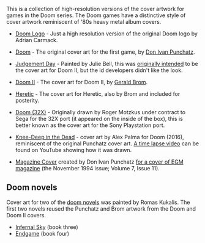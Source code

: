 This is a collection of high-resolution versions of the cover artwork for games
in the Doom series. The Doom games have a distinctive style of cover artwork
reminiscent of '80s heavy metal album covers.

* [Doom Logo](Adrian%20Carmack%20-%20Doom%20Logo.png) - Just a high resolution
  version of the original Doom logo by Adrian Carmack.

* [Doom](Don%20Ivan%20Punchatz%20-%20Doom.png) - The original cover art for the
  first game, by
  [Don Ivan Punchatz](https://doomwiki.org/wiki/Don_Ivan_Punchatz).

* [Judgement Day](Julie%20Bell%20-%20Judgement%20Day.jpg) - Painted by Julie
  Bell, this was
  [originally intended](https://twitter.com/romero/status/543008669583941632)
  to be the cover art for Doom II, but the id developers didn't like the look.

* [Doom II](Gerald%20Brom%20-%20Doom%20II.jpg) - The cover art for Doom II, by
  [Gerald Brom](https://doomwiki.org/wiki/Gerald_Brom).

* [Heretic](Gerald%20Brom%20-%20Heretic.jpg) - The cover art for Heretic, also
  by Brom and included for posterity.

* [Doom (32X)](Roger%20Motzkus%20-%20Doom.jpg) - Originally drawn by Roger
  Motzkus under contract to Sega for the 32X port (it appeared on the inside of
  the box), this is better known as the cover art for the Sony Playstation
  port.

* [Knee-Deep in the Dead](Alex%20Palma%20-%20Knee-Deep%20in%20the%20Dead.png) -
  cover art by Alex Palma for Doom (2016), reminiscent of the original Punchatz
  cover art. [A time lapse video](https://www.youtube.com/watch?v=V8Q16Jwb3zY)
  can be found on YouTube showing how it was drawn.

* [Magazine Cover](Don%20Ivan%20Punchatz%20-%20Cover%20for%20EGM%20Magazine.jpg)
  created by Don Ivan Punchatz [for a cover of EGM
  magazine](https://twitter.com/romero/status/641885453776322560) (the November
  1994 issue; Volume 7, Issue 11).

## Doom novels

Cover art for two of the [doom novels](https://doomwiki.org/wiki/Doom_novels)
was painted by Romas Kukalis. The first two novels reused the Punchatz and Brom
artwork from the Doom and Doom II covers.

* [Infernal Sky](Romas%20Kukalis%20-%20Doom%20Infernal%20Sky.jpg) (book three)
* [Endgame](Romas%20Kukalis%20-%20Endgame.jpg) (book four)

